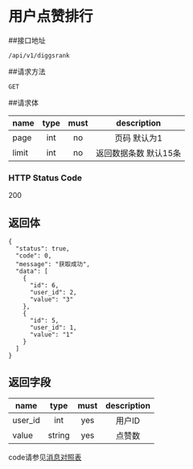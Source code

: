 # 用户点赞排行

##接口地址

`/api/v1/diggsrank`

##请求方法

`GET`

##请求体

| name     | type     | must     | description |
|----------|:--------:|:--------:|:--------:|
| page     | int      | no       | 页码 默认为1 |
| limit    | int      | no       | 返回数据条数 默认15条 |

### HTTP Status Code

200

## 返回体

```json5
{
  "status": true,
  "code": 0,
  "message": "获取成功",
  "data": [
    {
      "id": 6,
      "user_id": 2,
      "value": "3"
    },
    {
      "id": 5,
      "user_id": 1,
      "value": "1"
    }
  ]
}
```

## 返回字段

| name     | type     | must     | description |
|----------|:--------:|:--------:|:--------:|
| user_id  | int      | yes      | 用户ID |
| value    | string	  | yes		 | 点赞数 |


code请参见[消息对照表](消息对照表.md)
